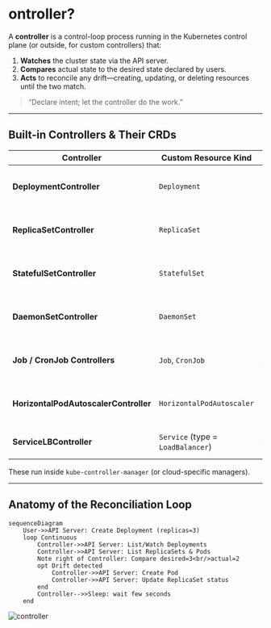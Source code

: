 # ontroller?

A **controller** is a control-loop process running in the Kubernetes control plane (or outside, for custom controllers) that:

1. **Watches** the cluster state via the API server.  
2. **Compares** actual state to the desired state declared by users.  
3. **Acts** to reconcile any drift—creating, updating, or deleting resources until the two match.

> “Declare intent; let the controller do the work.”

---

## Built-in Controllers & Their CRDs

| Controller | Custom Resource Kind | Purpose |
|------------|---------------------|---------|
| **DeploymentController** | `Deployment` | Maintains replica sets & rolling updates |
| **ReplicaSetController** | `ReplicaSet` | Ensures a stable set of identical Pods |
| **StatefulSetController** | `StatefulSet` | Ordered, sticky identity Pods + PVCs |
| **DaemonSetController** | `DaemonSet` | Runs one Pod per node (logs, monitoring) |
| **Job / CronJob Controllers** | `Job`, `CronJob` | Batch & scheduled workload management |
| **HorizontalPodAutoscalerController** | `HorizontalPodAutoscaler` | Scales replicas based on metrics |
| **ServiceLBController** | `Service` (type = `LoadBalancer`) | Provisions cloud load balancers |

These run inside `kube-controller-manager` (or cloud-specific managers).

---

## Anatomy of the Reconciliation Loop

```mermaid
sequenceDiagram
    User->>API Server: Create Deployment (replicas=3)
    loop Continuous
        Controller->>API Server: List/Watch Deployments
        Controller->>API Server: List ReplicaSets & Pods
        Note right of Controller: Compare desired=3<br/>actual=2
        opt Drift detected
            Controller->>API Server: Create Pod
            Controller->>API Server: Update ReplicaSet status
        end
        Controller-->>Sleep: wait few seconds
    end
```
![controller](controller.gif)